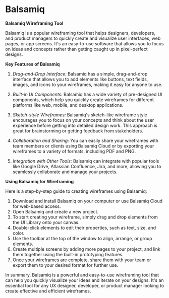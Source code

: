 # Balsamiq

**Balsamiq Wireframing Tool**

Balsamiq is a popular wireframing tool that helps designers, developers, and product managers to quickly create and visualize user interfaces, web pages, or app screens. It's an easy-to-use software that allows you to focus on ideas and concepts rather than getting caught up in pixel-perfect designs.

**Key Features of Balsamiq**

1. *Drag-and-Drop Interface:* Balsamiq has a simple, drag-and-drop interface that allows you to add elements like buttons, text fields, images, and icons to your wireframes, making it easy for anyone to use.

2. *Built-in UI Components:* Balsamiq has a wide variety of pre-designed UI components, which help you quickly create wireframes for different platforms like web, mobile, and desktop applications.

3. *Sketch-style Wireframes:* Balsamiq's sketch-like wireframe style encourages you to focus on your concepts and think about the user experience before getting into detailed design work. This approach is great for brainstorming or getting feedback from stakeholders.

4. *Collaboration and Sharing:* You can easily share your wireframes with team members or clients using Balsamiq Cloud or by exporting your wireframes to a variety of formats, including PDF and PNG.

5. *Integration with Other Tools:* Balsamiq can integrate with popular tools like Google Drive, Atlassian Confluence, Jira, and more, allowing you to seamlessly collaborate and manage your projects.

**Using Balsamiq for Wireframing**

Here is a step-by-step guide to creating wireframes using Balsamiq:

1. Download and install Balsamiq on your computer or use Balsamiq Cloud for web-based access.
2. Open Balsamiq and create a new project.
3. To start creating your wireframe, simply drag and drop elements from the UI Library onto your canvas.
4. Double-click elements to edit their properties, such as text, size, and color.
5. Use the toolbar at the top of the window to align, arrange, or group elements.
6. Create multiple screens by adding more pages to your project, and link them together using the built-in prototyping features.
7. Once your wireframes are complete, share them with your team or export them to your desired format for further use.

In summary, Balsamiq is a powerful and easy-to-use wireframing tool that can help you quickly visualize your ideas and iterate on your designs. It's an essential tool for any UX designer, developer, or product manager looking to create effective and efficient wireframes.